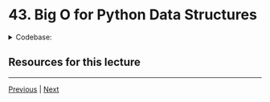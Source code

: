 # 43. Big O for Python Data Structures

<details>
  <summary> Codebase: </summary>

-   [04-big-o-for-python-data-structures.py](../../codebase/python-ds-interview/01-intro-big-o/04-big-o-for-python-data-structures.py)

-   [04-Big O for Python Data Structures.ipynb](https://github.com/jmportilla/Python-for-Algorithms--Data-Structures--and-Interviews/blob/master/01-Algorithm%20Analysis%20and%20Big%20O/04-Big%20O%20for%20Python%20Data%20Structures.ipynb)

</details>

##  Resources for this lecture



---

[Previous](./42_Homework-Reading-Asssignment.md) | [Next](./44-Big-O-Reference-Cheat-Sheet.md)
